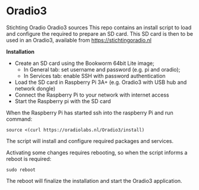 # Oradio3
Stichting Oradio Oradio3 sources
This repo contains an install script to load and configure the required to prepare an SD card.
This SD card is then to be used in an Oradio3, available from https://stichtingoradio.nl

**Installation**
- Create an SD card using the Bookworm 64bit Lite image;
  - In General tab: set username and password (e.g. pi and oradio);
  - In Services tab: enable SSH with password authentication
- Load the SD card in Raspberry Pi 3A+ (e.g. Oradio3 with USB hub and network dongle)
- Connect the Raspberry Pi to your network with internet access
- Start the Raspberry pi with the SD card

When the Raspberry Pi has started ssh into the raspberry Pi and run command:

    source <(curl https://oradiolabs.nl/Oradio3/install)

The script will install and configure required packages and services.

Activating some changes requires rebooting, so when the script informs a reboot is required:

    sudo reboot

The reboot will finalize the installation and start the Oradio3 application.
